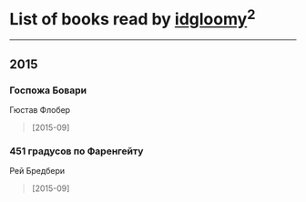 # List of books read by [idgloomy](http://vk.com/id87187820)<sup>2</sup>
---

## 2015

### Госпожа Бовари
Гюстав Флобер
> [2015-09] 


### 451 градусов по Фаренгейту
Рей Бредбери
> [2015-09] 



